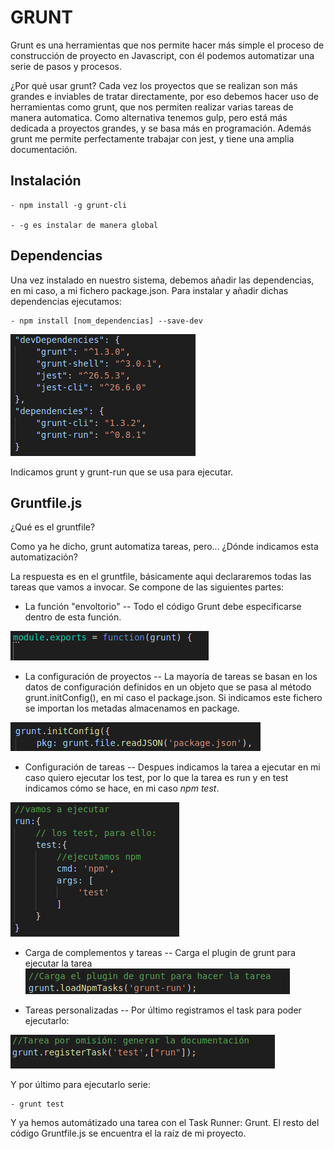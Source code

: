 # GRUNT 
Grunt es una herramientas que nos permite hacer más simple el proceso de construcción de proyecto en Javascript, con él podemos automatizar una serie de pasos y procesos.

¿Por qué usar grunt?
Cada vez los proyectos que se realizan son más grandes e inviables de tratar directamente, por eso debemos hacer uso de herramientas como grunt, que nos permiten realizar varias tareas de manera automatica. 
Como alternativa tenemos gulp, pero está más dedicada a proyectos grandes, y se basa más en programación. Además grunt me permite perfectamente trabajar con jest, y tiene una amplia documentación.

## Instalación

    - npm install -g grunt-cli

    - -g es instalar de manera global


## Dependencias
Una vez instalado en nuestro sistema, debemos añadir las dependencias, en mi caso, a mi fichero package.json.
Para instalar y añadir dichas dependencias ejecutamos:

    - npm install [nom_dependencias] --save-dev

![](pic/dependencias.png)

Indicamos grunt y grunt-run que se usa para ejecutar.


## Gruntfile.js
¿Qué es el gruntfile?

Como ya he dicho, grunt automatiza tareas, pero... ¿Dónde indicamos esta automatización?

La respuesta es en el gruntfile, básicamente aqui declararemos todas las tareas que vamos a invocar.
Se compone de las siguientes partes:

 - La función "envoltorio" -- Todo el código Grunt debe especificarse dentro de esta función.

![](pic/funcion_env.png)

 - La configuración de proyectos -- La mayoría de tareas se basan en los datos de configuración definidos en un objeto que se pasa al método grunt.initConfig(), en mi caso el package.json. Si indicamos este fichero se importan los metadas almacenamos en package. 

 ![](pic/grunt_p.png)

 - Configuración de tareas -- Despues indicamos la tarea a ejecutar en mi caso quiero ejecutar los test, por lo que la tarea es run y en test indicamos cómo se hace, en mi caso *npm test*.

 ![](pic/run_grunt.png)



 - Carga de complementos y tareas -- Carga el plugin de grunt para ejecutar la tarea
 ![](pic/grunt-run.png)


- Tareas personalizadas -- Por último registramos el task para poder ejecutarlo:

![](pic/registrar.png)

Y por último para ejecutarlo serie:

    - grunt test

Y ya hemos automátizado una tarea con el Task Runner: Grunt.
El resto del código Gruntfile.js se encuentra el la raíz de mi proyecto.


